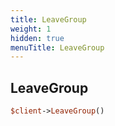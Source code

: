 ```yaml
---
title: LeaveGroup
weight: 1
hidden: true
menuTitle: LeaveGroup
---
```

## LeaveGroup
```perl
$client->LeaveGroup()
```